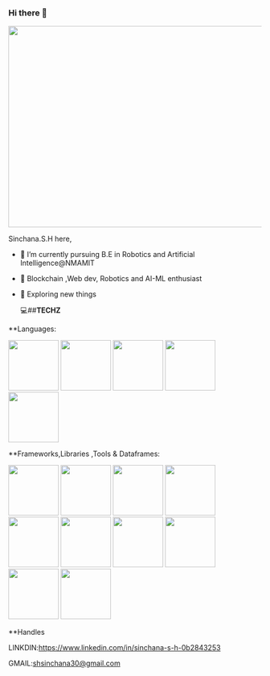 ### Hi there 👋



 <img src="https://user-images.githubusercontent.com/116704673/220570954-ef18a5a9-2f0e-4c14-96bb-c3eaf3a45cf8.jpg" width="800" height="400">

Sinchana.S.H here,
- 🔭 I’m currently pursuing B.E in Robotics and Artificial Intelligence@NMAMIT
- 🌱 Blockchain ,Web dev, Robotics and AI-ML enthusiast
- 👯 Exploring new things 
       
  💻##**TECHZ**
   
**Languages:


 <img src="https://user-images.githubusercontent.com/116704673/220575989-f83bbca6-56ab-448c-9677-dbb3682ae5e2.png" width="100" height="100"> <img src="https://user-images.githubusercontent.com/116704673/220576101-71db229e-1780-4bbd-8753-2ce20933b99c.png" width="100" height="100">   <img src="https://user-images.githubusercontent.com/116704673/220576235-02fe15ed-14f3-413f-a15a-124fb4258d85.png" width="100" height="100">  <img src="https://user-images.githubusercontent.com/116704673/220576369-04b84142-a8cb-4ead-acd9-abc34fe9aaeb.png" width="100" height="100">   <img src="https://user-images.githubusercontent.com/116704673/220582364-1910677c-8405-41ee-b709-86c07f5647dd.png" width="100" height="100">

**Frameworks,Libraries ,Tools & Dataframes:

<img src="https://user-images.githubusercontent.com/116704673/220576972-e17651f5-5528-4e93-85ac-beae9e7537a8.png" width="100" height="100"> <img src="https://user-images.githubusercontent.com/116704673/220580790-b88d1e6e-4876-42ed-851c-819911e38401.png" width="100" height="100">  <img src="https://user-images.githubusercontent.com/116704673/220581021-57b2b9d4-18f5-4c83-93bc-24433bb9a086.png" width="100" height="100">  <img src="https://user-images.githubusercontent.com/116704673/220581396-922377c4-2d1a-46d1-9be4-c881e35fcd1d.png" width="100" height="100">  <img src="https://user-images.githubusercontent.com/116704673/220581685-5543c840-943c-44dd-a880-be1a6801697f.png" width="100" height="100">  <img src="https://user-images.githubusercontent.com/116704673/220582029-c7b15a47-20a6-403a-a22a-79e3af490743.png" width="100" height="100">  <img src="https://user-images.githubusercontent.com/116704673/220583098-d39a2272-3b89-4b65-a064-b264ea7ad223.png" width="100" height="100">  <img src="https://user-images.githubusercontent.com/116704673/220585105-4d965939-986f-46cb-b5ab-4073c97d3300.png" width="100" height="100">  <img src="https://user-images.githubusercontent.com/116704673/220585538-3bb40bcc-767d-41ee-a451-2c4ad76e1511.png" width="100" height="100">  <img src="https://user-images.githubusercontent.com/116704673/220587811-bd240ddd-d967-4288-a671-8798e0c6e562.png" width="100" height="100"> 



**Handles

LINKDIN:https://www.linkedin.com/in/sinchana-s-h-0b2843253 

GMAIL:shsinchana30@gmail.com



 
 




       

